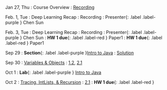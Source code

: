 
Jan 27, Thu
: Course Overview
  : [Recording](https://brown.hosted.panopto.com/Panopto/Pages/Viewer.aspx?id=5f6867f8-01c6-4128-a8c4-ae2a0143b145)

Feb. 1, Tue
: Deep Learning Recap
  : Recording
: Presenter{: .label .label-purple } Chen Sun

Feb. 3, Tue
: Deep Learning Recap
  : Recording
: Presenter{: .label .label-purple } Chen Sun
: **HW 1 due**{: .label .label-red } Paper1
: **HW 1 due**{: .label .label-red } Paper1


Sep 29
: **Section**{: .label .label-purple }[Intro to Java](#)
  : [Solution](#)

Sep 30
: [Variables & Objects](#)
  : [1.2](#), [2.1](#)

Oct 1
: **Lab**{: .label .label-purple } [Intro to Java](#)

Oct 2
: [Tracing, IntLists, & Recursion](#)
  : [2.1](#)
: **HW 1 due**{: .label .label-red }
